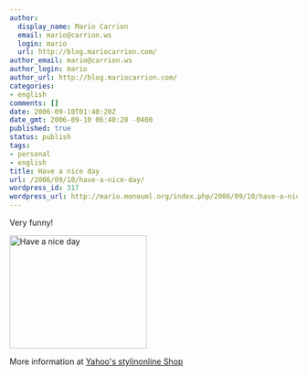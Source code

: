 ```yaml
---
author:
  display_name: Mario Carrion
  email: mario@carrion.ws
  login: mario
  url: http://blog.mariocarrion.com/
author_email: mario@carrion.ws
author_login: mario
author_url: http://blog.mariocarrion.com/
categories:
- english
comments: []
date: 2006-09-10T01:40:20Z
date_gmt: 2006-09-10 06:40:20 -0400
published: true
status: publish
tags:
- personal
- english
title: Have a nice day
url: /2006/09/10/have-a-nice-day/
wordpress_id: 317
wordpress_url: http://mario.monouml.org/index.php/2006/09/10/have-a-nice-day/
---
```


<p>Very funny!</p>
<p><a href="http://www.flickr.com/photos/mariocarrion/239030089/" title="Photo Sharing"><img src="http://static.flickr.com/97/239030089_a05ff9a98b_m.jpg" width="240" height="198" alt="Have a nice day" /></a></p>
<p>More information at <a href="http://stylinonline.stores.yahoo.net/tschingatumadre.html">Yahoo's stylinonline Shop</a></p>
